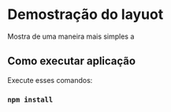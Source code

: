 # Demostração do layuot

Mostra de uma maneira mais simples a 

## Como executar aplicação

Execute esses comandos:

### `npm install`


